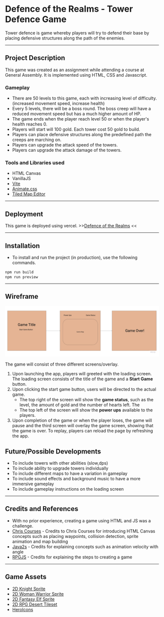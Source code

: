 # Defence of the Realms - Tower Defence Game

Tower defence is game whereby players will try to defend their base by placing defensive structures along the path of the enemies.

---

## Project Description

This game was created as an assignment while attending a course at General Assembly. It is implemented using HTML, CSS and Javascript.

### Gameplay

- There are 50 levels to this game, each with increasing level of difficulty. (increased movement speed, increase health)
- Every 5 levels, there will be a boss round. The boss creep will have a reduced movement speed but has a much higher amount of HP.
- The game ends when the player reach level 50 or when the player's health reaches 0.
- Players will start will 100 gold. Each tower cost 50 gold to build.
- Players can place defensive structures along the predefined path the creeps are marching on.
- Players can upgrade the attack speed of the towers.
- Players can upgrade the attack damage of the towers.

### Tools and Libraries used

- HTML Canvas
- VanillaJS
- [Vite](https://vitejs.dev/)
- [Animate.css](https://animate.style/)
- [Tiled Map Editor](https://www.mapeditor.org/)

---

## Deployment

This game is deployed using vercel. >>[Defence of the Realms](https://ga-project1-game-ghvgd3m0r-tripsflop.vercel.app/) <<

---

## Installation

- To install and run the project (in production), use the following commands.

```
npm run build
npm run preview
```

---

## Wireframe

![Screens](/public/assets/wireframe.jpg)

The game will consist of three different screens/overlay.

1. Upon launching the app, players will greeted with the loading screen. The loading screen consists of the title of the game and a **Start Game** button.
2. Upon clicking the start game button, users will be directed to the actual game.
   - The top right of the screen will show the **game status**, such as the level, the amount of gold and the number of hearts left. The
   - The top left of the screen will show the **power ups** available to the players.
3. Upon completion of the game or when the player loses, the game will pause and the third screen will overlay the game screen, showing that the game is over. To replay, players can reload the page by refreshing the app.

## Future/Possible Developments

- To include towers with other abilities (slow,dps)
- To include ability to upgrade towers individually
- To include different maps to have a variation in gameplay
- To include sound effects and background music to have a more immersive gameplay
- To include gameplay instructions on the loading screen

---

## Credits and References

- With no prior experience, creating a game using HTML and JS was a challenge.
- [Chris Courses](https://www.youtube.com/watch?v=C4_iRLlPNFc&t=7554s&ab_channel=ChrisCourses) - Credits to Chris Courses for introducing HTML Canvas concepts such as placing waypoints, collision detection, sprite animation and map building
- [Java2s](http://www.java2s.com/ref/javascript/html-canvas-animation-velocity-with-angle.html) - Credits for explaining concepts such as animation velocity with angle
- [RPGJS](https://docs.rpgjs.dev/guide/create-tileset.html#prerequisites) - Credits for explaining the steps to creating a game

---

## Game Assets

- [2D Knight Sprite](https://free-game-assets.itch.io/free-2d-knight-sprite-sheets)
- [2D Woman Warrior Sprite](https://craftpix.net/freebies/2d-fantasy-woman-warrior-free-sprite-sheets/)
- [2D Fantasy Elf Sprite](https://craftpix.net/freebies/2d-fantasy-elf-free-sprite-sheets/)
- [2D RPG Desert Tileset](https://free-game-assets.itch.io/free-rpg-desert-tileset)
- [HeroIcons](https://heroicons.com/)
